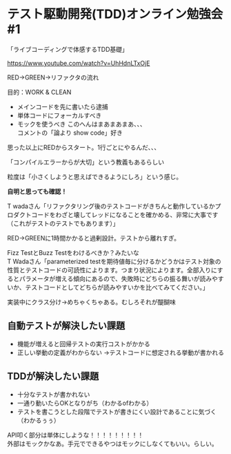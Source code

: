 # テスト駆動開発(TDD)オンライン勉強会 #1
「ライブコーディングで体感するTDD基礎」

https://www.youtube.com/watch?v=UhHdnLTxOjE

RED→GREEN→リファクタの流れ

目的：WORK & CLEAN

- メインコードを先に書いたら逮捕
- 単体コードにフォーカルすべき
- モックを使うべき
このへんはまあまあまあ、、、  
コメントの「​論より show code」好き

思った以上にREDからスタート。1行ごとにやるんだ、、、

「コンパイルエラーからが大切」という教義もあるらしい

粒度は「小さくしようと思えばできるようにしろ」という感じ。

**自明と思っても確認！**


T wadaさん「リファクタリング後のテストコードがきちんと動作しているかプロダクトコードをわざと壊してレッドになることを確かめる、非常に大事です（これがテストのテストでもあります）」

RED→GREENに1時間かかると過剰設計。テストから離れすぎ。

Fizz TestとBuzz Testをわけるべきか？みたいな  
T Wadaさん「parameterized testを期待値毎に分けるかどうかはテスト対象の性質とテストコードの可読性によります。つまり状況によります。全部入りにするとパラメータが増える傾向にあるので、失敗時にどちらの振る舞いが読みやすいか、テストコードとしてどちらが読みやすいかを比べてみてください。」

実装中にクラス分け→めちゃくちゃある。むしろそれが醍醐味


## 自動テストが解決したい課題
- 機能が増えると回帰テストの実行コストがかかる
- 正しい挙動の定義がわからない
→テストコードに想定される挙動が書かれる

## TDDが解決したい課題
- 十分なテストが書かれない
- 一通り動いたらOKとなりがち（わかるofわかる）
- テストを書こうとした段階でテストが書きにくい設計であることに気づく（わかるぅぅ）

API叩く部分は単体にしような！！！！！！！！！  
外部はモックかなあ。手元でできるやつはモックにしなくてもいい。らしい。


